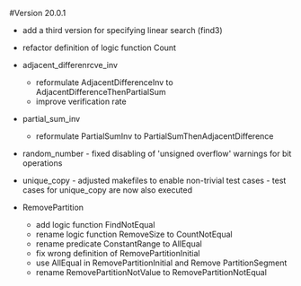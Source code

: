 
#Version 20.0.1

- add a third version for specifying linear search (find3)

- refactor definition of logic function Count

- adjacent_differenrcve_inv
	- reformulate AdjacentDifferenceInv to AdjacentDifferenceThenPartialSum
	- improve verification rate

- partial_sum_inv
	- reformulate PartialSumInv to PartialSumThenAdjacentDifference

- random_number
        - fixed disabling of 'unsigned overflow' warnings for bit operations

- unique_copy
        - adjusted makefiles to enable non-trivial test cases 
        - test cases for unique_copy are now also executed 

- RemovePartition
	- add logic function FindNotEqual
	- rename logic function RemoveSize to CountNotEqual
	- rename predicate ConstantRange to AllEqual
	- fix wrong definition of RemovePartitionInitial
	- use AllEqual in RemovePartitionInitial and Remove PartitionSegment
	- rename RemovePartitionNotValue to RemovePartitionNotEqual
